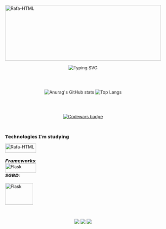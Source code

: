 <img align="center" alt="Rafa-HTML" height="180" width="100%" src="https://capsule-render.vercel.app/api?type=waving&height=150&color=1e90ff&text=&fontAlignY=49"> 

<p align="center">
  <img src="https://readme-typing-svg.herokuapp.com?font=Pixelify+Sans&pause&weight=680&size=45&duration=4500&pause=1000&color=0011DF&margin_left=200&center=true&vCenter=true&random=False&width=720&lines=Hello%2C+My+Name+is+Gabriel+Peres;I'am+16+years+old;I'm+From+Brazil" alt="Typing SVG" />
</p>

<br><br>

<div align="center">

![Anurag's GitHub stats](https://github-readme-stats.vercel.app/api?username=gabrielperes16&&icons=true&theme=tokyonight)
![Top Langs](https://github-readme-stats.vercel.app/api/top-langs/?username=gabrielperes16&layout=compact&theme=tokyonight&margin_left=10%)

</div>

<br><br>

<div align="center">
  <a href="https://www.codewars.com/users/player_hirotaka">
    <img src="https://www.codewars.com/users/player_hirotaka/badges/small" alt="Codewars badge">
  </a>
</div>
<br><br>

𝗧𝗲𝗰𝗵𝗻𝗼𝗹𝗼𝗴𝗶𝗲𝘀 𝗜'𝗺 𝘀𝘁𝘂𝗱𝘆𝗶𝗻𝗴

<div style="display: inline_block">

  <img align="center" alt="Rafa-HTML" height="30" width="100" src="https://img.shields.io/badge/Python-14354C?style=for-the-badge&logo=python&logoColor=white">  
  
</div>
<br>
𝙁𝙧𝙖𝙢𝙚𝙬𝙤𝙧𝙠𝙨:
<br>
<img align="center" alt="Flask" height="30" width="100" src="https://img.shields.io/badge/Flask-000?logo=flask&logoColor=fff" />

<br>
𝙎𝙂𝘽𝘿:
<br>
<br>

<img align="center" alt="Flask"  height="70" width="90"  src="https://img.icons8.com/?size=100&id=HMAIkKPbzZIL&format=png&color=FFFFFF" />


  ##
  <br>
<div align='center'> 
  <a href="https://www.instagram.com/gabrielperes922/" target="_blank"><img src="https://img.shields.io/badge/-Instagram-%23E4405F?style=for-the-badge&logo=instagram&logoColor=white" target="_blank"></a>
<a href = "https://mail.google.com/mail/u/1/#inbox?compose=new"><img src="https://img.shields.io/badge/-Gmail-%23333?style=for-the-badge&logo=gmail&logoColor=white" target="_blank"></a>
  <a href="https://www.linkedin.com/in/gabriel-peres-96690b2a2/" target="_blank"><img src="https://img.shields.io/badge/-LinkedIn-%230077B5?style=for-the-badge&logo=linkedin&logoColor=white" target="_blank"></a>

<br><br>
